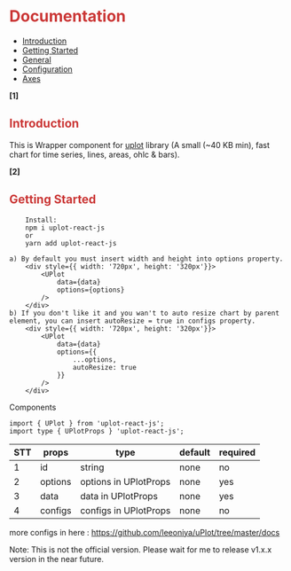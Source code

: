 <h1 style="color:#cb3837">Documentation</h1>

<ul>
    <li><a href="#introduction">Introduction</a></li>
    <li><a href="#getting_started">Getting Started</a></li>
    <li><a href="#general">General</a></li>
    <li><a href="#configuration">Configuration</a></li>
    <li><a href="#axes">Axes</a></li>
</ul>

<b>[1] </b> <h2 id="introduction" style="color:#cb3837">Introduction</h2>

This is Wrapper component for <a href="https://www.npmjs.com/package/uplotb" target="_blank">uplot</a> library (A small (~40 KB min), fast chart for time series, lines, areas, ohlc & bars).

<b>[2] </b> <h2 id="getting_started" style="color:#cb3837">Getting Started</h2>
```
    Install:
    npm i uplot-react-js
    or
    yarn add uplot-react-js
```

```
a) By default you must insert width and height into options property.
    <div style={{ width: '720px', height: '320px'}}>
        <UPlot 
            data={data} 
            options={options}
        />
    </div>
b) If you don't like it and you wan't to auto resize chart by parent element, you can insert autoResize = true in configs property.
    <div style={{ width: '720px', height: '320px'}}>
        <UPlot 
            data={data} 
            options={{
                ...options,
                autoResize: true
            }}
        />
    </div>
```

Components
```
import { UPlot } from 'uplot-react-js';
import type { UPlotProps } 'uplot-react-js';
```
| STT |     props     |      type                  |    default    |    required   |
| --- | ------------- | -------------------------- | ------------- | ------------- |
| 1   | id            | string                     | none          | no            |
| 2   | options       | options in UPlotProps      | none          | yes           |
| 3   | data          | data in UPlotProps         | none          | yes           |
| 4   | configs       | configs in UPlotProps      | none          | no            |

more configs in here : https://github.com/leeoniya/uPlot/tree/master/docs

Note: This is not the official version. Please wait for me to release v1.x.x version in the near future.